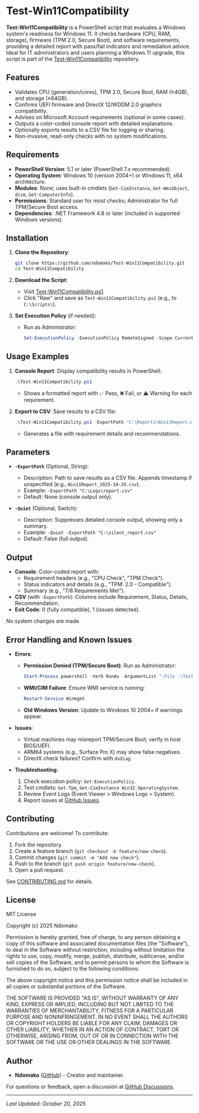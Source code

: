 # Test-Win11Compatibility

**Test-Win11Compatibility** is a PowerShell script that evaluates a Windows system's readiness for Windows 11. It checks hardware (CPU, RAM, storage), firmware (TPM 2.0, Secure Boot), and software requirements, providing a detailed report with pass/fail indicators and remediation advice. Ideal for IT administrators and users planning a Windows 11 upgrade, this script is part of the [Test-Win11Compatibility](https://github.com/ndomako/Test-Win11Compatibility) repository.

## Features

- Validates CPU (generation/cores), TPM 2.0, Secure Boot, RAM (≥4GB), and storage (≥64GB).
- Confirms UEFI firmware and DirectX 12/WDDM 2.0 graphics compatibility.
- Advises on Microsoft Account requirements (optional in some cases).
- Outputs a color-coded console report with detailed explanations.
- Optionally exports results to a CSV file for logging or sharing.
- Non-invasive, read-only checks with no system modifications.

## Requirements

- **PowerShell Version**: 5.1 or later (PowerShell 7.x recommended).
- **Operating System**: Windows 10 (version 2004+) or Windows 11, x64 architecture.
- **Modules**: None; uses built-in cmdlets (`Get-CimInstance`, `Get-WmiObject`, `dism`, `Get-ComputerInfo`).
- **Permissions**: Standard user for most checks; Administrator for full TPM/Secure Boot access.
- **Dependencies**: .NET Framework 4.8 or later (included in supported Windows versions).

## Installation

1. **Clone the Repository**:
   ```bash
   git clone https://github.com/ndomako/Test-Win11Compatibility.git
   cd Test-Win11Compatibility
   ```

2. **Download the Script**:
   - Visit [Test-Win11Compatibility.ps1](https://github.com/ndomako/Test-Win11Compatibility/blob/main/Test-Win11Compatibility.ps1).
   - Click "Raw" and save as `Test-Win11Compatibility.ps1` (e.g., to `C:\Scripts\`).

3. **Set Execution Policy** (if needed):
   - Run as Administrator:
     ```powershell
     Set-ExecutionPolicy -ExecutionPolicy RemoteSigned -Scope CurrentUser
     ```

## Usage Examples

1. **Console Report**:
   Display compatibility results in PowerShell:
   ```powershell
   .\Test-Win11Compatibility.ps1
   ```
   - Shows a formatted report with ✅ Pass, ❌ Fail, or ⚠️ Warning for each requirement.

2. **Export to CSV**:
   Save results to a CSV file:
   ```powershell
   .\Test-Win11Compatibility.ps1 -ExportPath "C:\Reports\Win11Report.csv"
   ```
   - Generates a file with requirement details and recommendations.

## Parameters

- **`-ExportPath`** (Optional, String):
  - Description: Path to save results as a CSV file. Appends timestamp if unspecified (e.g., `Win11Report_2025-10-20.csv`).
  - Example: `-ExportPath "C:\Logs\report.csv"`
  - Default: None (console output only).

- **`-Quiet`** (Optional, Switch):
  - Description: Suppresses detailed console output, showing only a summary.
  - Example: `-Quiet -ExportPath "C:\silent_report.csv"`
  - Default: False (full output).

## Output

- **Console**: Color-coded report with:
  - Requirement headers (e.g., "CPU Check", "TPM Check").
  - Status indicators and details (e.g., "TPM: 2.0 - Compatible").
  - Summary (e.g., "7/8 Requirements Met").
- **CSV** (with `-ExportPath`): Columns include Requirement, Status, Details, Recommendation.
- **Exit Code**: 0 (fully compatible), 1 (issues detected).

No system changes are made.

## Error Handling and Known Issues

- **Errors**:
  - **Permission Denied (TPM/Secure Boot)**: Run as Administrator:
    ```powershell
    Start-Process powershell -Verb RunAs -ArgumentList "-File .\Test-Win11Compatibility.ps1"
    ```
  - **WMI/CIM Failure**: Ensure WMI service is running:
    ```powershell
    Restart-Service Winmgmt
    ```
  - **Old Windows Version**: Update to Windows 10 2004+ if warnings appear.

- **Issues**:
  - Virtual machines may misreport TPM/Secure Boot; verify in host BIOS/UEFI.
  - ARM64 systems (e.g., Surface Pro X) may show false negatives.
  - DirectX check failures? Confirm with `dxdiag`.

- **Troubleshooting**:
  1. Check execution policy: `Get-ExecutionPolicy`.
  2. Test cmdlets: `Get-Tpm`, `Get-CimInstance Win32_OperatingSystem`.
  3. Review Event Logs (Event Viewer > Windows Logs > System).
  4. Report issues at [GitHub Issues](https://github.com/ndomako/Test-Win11Compatibility/issues).

## Contributing

Contributions are welcome! To contribute:
1. Fork the repository.
2. Create a feature branch (`git checkout -b feature/new-check`).
3. Commit changes (`git commit -m "Add new check"`).
4. Push to the branch (`git push origin feature/new-check`).
5. Open a pull request.

See [CONTRIBUTING.md](https://github.com/ndomako/Test-Win11Compatibility/blob/main/CONTRIBUTING.md) for details.

## License

MIT License

Copyright (c) 2025 Ndomako

Permission is hereby granted, free of charge, to any person obtaining a copy of this software and associated documentation files (the "Software"), to deal in the Software without restriction, including without limitation the rights to use, copy, modify, merge, publish, distribute, sublicense, and/or sell copies of the Software, and to permit persons to whom the Software is furnished to do so, subject to the following conditions:

The above copyright notice and this permission notice shall be included in all copies or substantial portions of the Software.

THE SOFTWARE IS PROVIDED "AS IS", WITHOUT WARRANTY OF ANY KIND, EXPRESS OR IMPLIED, INCLUDING BUT NOT LIMITED TO THE WARRANTIES OF MERCHANTABILITY, FITNESS FOR A PARTICULAR PURPOSE AND NONINFRINGEMENT. IN NO EVENT SHALL THE AUTHORS OR COPYRIGHT HOLDERS BE LIABLE FOR ANY CLAIM, DAMAGES OR OTHER LIABILITY, WHETHER IN AN ACTION OF CONTRACT, TORT OR OTHERWISE, ARISING FROM, OUT OF OR IN CONNECTION WITH THE SOFTWARE OR THE USE OR OTHER DEALINGS IN THE SOFTWARE.

## Author

- **Ndomako** ([GitHub](https://github.com/ndomako)) - Creator and maintainer.

For questions or feedback, open a discussion at [GitHub Discussions](https://github.com/ndomako/Test-Win11Compatibility/discussions).

---

*Last Updated: October 20, 2025*